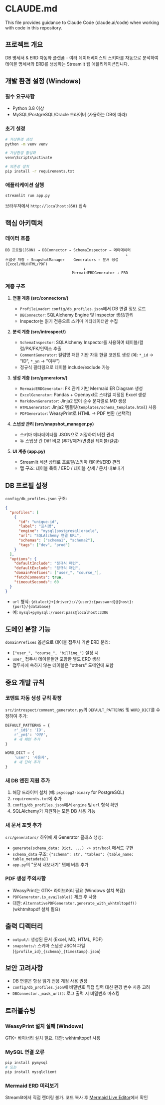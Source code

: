 # CLAUDE.md

This file provides guidance to Claude Code (claude.ai/code) when working with code in this repository.

## 프로젝트 개요

DB 명세서 & ERD 자동화 플랫폼 - 여러 데이터베이스의 스키마를 자동으로 분석하여 테이블 명세서와 ERD를 생성하는 Streamlit 웹 애플리케이션입니다.

## 개발 환경 설정 (Windows)

### 필수 요구사항
- Python 3.8 이상
- MySQL/PostgreSQL/Oracle 드라이버 (사용하는 DB에 따라)

### 초기 설정
```bash
# 가상환경 생성
python -m venv venv

# 가상환경 활성화
venv\Scripts\activate

# 의존성 설치
pip install -r requirements.txt
```

### 애플리케이션 실행
```bash
streamlit run app.py
```

브라우저에서 `http://localhost:8501` 접속

## 핵심 아키텍처

### 데이터 흐름

```
DB 프로필(JSON) → DBConnector → SchemaInspector → 메타데이터
                                                      ↓
스냅샷 저장 ← SnapshotManager    Generators → 문서 생성 (Excel/MD/HTML/PDF)
                                   ↓
                              MermaidERDGenerator → ERD
```

### 계층 구조

1. **연결 계층 (src/connectors/)**
   - `ProfileLoader`: `config/db_profiles.json`에서 DB 연결 정보 로드
   - `DBConnector`: SQLAlchemy Engine 및 Inspector 생성/관리
   - Inspector는 읽기 전용으로 스키마 메타데이터만 수집

2. **분석 계층 (src/introspect/)**
   - `SchemaInspector`: SQLAlchemy Inspector를 사용하여 테이블/컬럼/PK/FK/인덱스 추출
   - `CommentGenerator`: 컬럼명 패턴 기반 자동 한글 코멘트 생성 (예: `*_id` → "ID", `*_yn` → "여부")
   - 정규식 필터링으로 테이블 include/exclude 가능

3. **생성 계층 (src/generators/)**
   - `MermaidERDGenerator`: FK 관계 기반 Mermaid ER Diagram 생성
   - `ExcelGenerator`: Pandas + Openpyxl로 스타일 지정된 Excel 생성
   - `MarkdownGenerator`: Jinja2 없이 순수 문자열로 MD 생성
   - `HTMLGenerator`: Jinja2 템플릿(`templates/schema_template.html`) 사용
   - `PDFGenerator`: WeasyPrint로 HTML → PDF 변환 (선택적)

4. **스냅샷 관리 (src/snapshot_manager.py)**
   - 스키마 메타데이터를 JSON으로 저장하여 버전 관리
   - 두 스냅샷 간 Diff 비교 (추가/제거/변경된 테이블/컬럼)

5. **UI 계층 (app.py)**
   - Streamlit 세션 상태로 프로필/스키마 데이터/ERD 관리
   - 탭 구조: 테이블 목록 / ERD / 테이블 상세 / 문서 내보내기

## DB 프로필 설정

`config/db_profiles.json` 구조:

```json
{
  "profiles": [
    {
      "id": "unique-id",
      "label": "표시명",
      "engine": "mysql|postgresql|oracle",
      "url": "SQLAlchemy 연결 URL",
      "schemas": ["schema1", "schema2"],
      "tags": ["dev", "prod"]
    }
  ],
  "options": {
    "defaultInclude": "정규식 패턴",
    "defaultExclude": "정규식 패턴",
    "domainPrefixes": ["user_", "course_"],
    "fetchComments": true,
    "timeoutSeconds": 60
  }
}
```

- `url` 형식: `{dialect}+{driver}://{user}:{password}@{host}:{port}/{database}`
- 예: `mysql+pymysql://user:pass@localhost:3306`

## 도메인 분할 기능

`domainPrefixes` 옵션으로 테이블 접두사 기반 ERD 분리:
- `["user_", "course_", "billing_"]` 설정 시
- `user_` 접두사 테이블들만 포함한 별도 ERD 생성
- 접두사에 속하지 않는 테이블은 "others" 도메인에 포함

## 중요 개발 규칙

### 코멘트 자동 생성 규칙 확장
`src/introspect/comment_generator.py`의 `DEFAULT_PATTERNS` 및 `WORD_DICT`를 수정하여 추가:
```python
DEFAULT_PATTERNS = {
    r'_id$': 'ID',
    r'_yn$': '여부',
    # 새 패턴 추가
}

WORD_DICT = {
    'user': '사용자',
    # 새 단어 추가
}
```

### 새 DB 엔진 지원 추가
1. 해당 드라이버 설치 (예: `psycopg2-binary` for PostgreSQL)
2. `requirements.txt`에 추가
3. `config/db_profiles.json`에서 `engine` 및 `url` 형식 확인
4. SQLAlchemy가 지원하는 모든 DB 사용 가능

### 새 문서 포맷 추가
`src/generators/` 하위에 새 Generator 클래스 생성:
- `generate(schema_data: Dict, ...) -> str/bool` 메서드 구현
- `schema_data` 구조: `{"schema": str, "tables": {table_name: table_metadata}}`
- `app.py`의 "문서 내보내기" 탭에 버튼 추가

### PDF 생성 주의사항
- WeasyPrint는 GTK+ 라이브러리 필요 (Windows 설치 복잡)
- `PDFGenerator.is_available()` 체크 후 사용
- 대안: `AlternativePDFGenerator.generate_with_wkhtmltopdf()` (wkhtmltopdf 설치 필요)

## 출력 디렉터리

- `output/`: 생성된 문서 (Excel, MD, HTML, PDF)
- `snapshots/`: 스키마 스냅샷 JSON 파일 (`{profile_id}_{schema}_{timestamp}.json`)

## 보안 고려사항

- DB 연결은 항상 읽기 전용 계정 사용 권장
- `config/db_profiles.json`에 비밀번호 직접 입력 대신 환경 변수 사용 고려
- `DBConnector._mask_url()`: 로그 출력 시 비밀번호 마스킹

## 트러블슈팅

### WeasyPrint 설치 실패 (Windows)
GTK+ 바이너리 설치 필요. 대안: wkhtmltopdf 사용

### MySQL 연결 오류
```bash
pip install pymysql
# 또는
pip install mysqlclient
```

### Mermaid ERD 미리보기
Streamlit에서 직접 렌더링 불가. 코드 복사 후 [Mermaid Live Editor](https://mermaid.live)에서 확인
